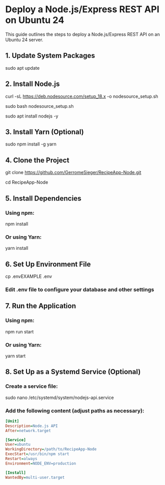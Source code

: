 # Deploy a Node.js/Express REST API on Ubuntu 24

This guide outlines the steps to deploy a Node.js/Express REST API on an Ubuntu 24 server.

## 1. Update System Packages

sudo apt update

## 2. Install Node.js

curl -sL https://deb.nodesource.com/setup_18.x -o nodesource_setup.sh

sudo bash nodesource_setup.sh

sudo apt install nodejs -y

## 3. Install Yarn (Optional)

sudo npm install -g yarn

## 4. Clone the Project

git clone https://github.com/GerromeSieger/RecipeApp-Node.git

cd RecipeApp-Node

## 5. Install Dependencies

### Using npm:

npm install

### Or using Yarn:

yarn install

## 6. Set Up Environment File

cp .envEXAMPLE .env

### Edit .env file to configure your database and other settings

## 7. Run the Application

### Using npm:

npm run start

### Or using Yarn:

yarn start

## 8. Set Up as a Systemd Service (Optional)

### Create a service file:

sudo nano /etc/systemd/system/nodejs-api.service

### Add the following content (adjust paths as necessary):

```ini
[Unit]
Description=Node.js API
After=network.target

[Service]
User=ubuntu
WorkingDirectory=/path/to/RecipeApp-Node
ExecStart=/usr/bin/npm start
Restart=always
Environment=NODE_ENV=production

[Install]
WantedBy=multi-user.target